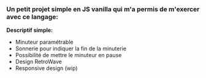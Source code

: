 ### Un petit projet simple en JS vanilla qui m'a permis de m'exercer avec ce langage:

**Descriptif simple:**
- Minuteur paramétrable  
- Sonnerie pour indiquer la fin de la minuterie  
- Possibilité de mettre le minuteur en pause 
- Design RetroWave
- Responsive design (wip)



